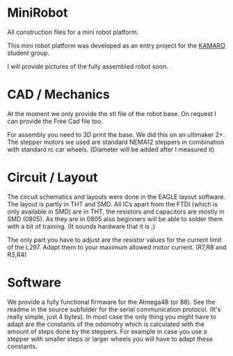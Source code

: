 # MiniRobot
All construction files for a mini robot platform.

This mini robot platform was developed as an entry project for the [KAMARO](https://kamaro-engineering.de/) student group. 

I will provide pictures of the fully assembled robot soon.

# CAD / Mechanics

At the moment we only provide the stl file of the robot base. On request I can provide the Free Cad file too. 

For assembly you need to 3D print the base. We did this on an ultimaker 2+.
The stepper motors we used are standard NEMA12 steppers in combination with standard rc car wheels. (Diameter will be added after I measured it)

# Circuit / Layout

The circuit schematics and layouts were done in the EAGLE layout software. The layout is partly in THT and SMD. All ICs apart from the FTDI (which is only available in SMD) are in THT, the resistors and capacitors are mostly in SMD (0805). As they are in 0805 also beginners will be able to solder them with a bit of training. (It sounds hardware that it is ;) 

The only part you have to adjust are the resistor values for the current limit of the L297. Adapt them to your maximum allowed motor current. (R7,R8 and R3,R4)

# Software

We provide a fully functional firmware for the Atmega48 (or 88). See the readme in the source subfolder for the serial communication protocol. (It's really simple, just 4 bytes). In most case the only thing you might have to adapt are the constants of the odomotry which is calculated with the amount of steps done by the steppers. For example in case you use a stepper with smaller steps or larger wheels you will have to adapt these constants.

